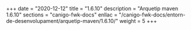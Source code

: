 +++
date        = "2020-12-12"
title       = "1.6.10"
description = "Arquetip maven 1.6.10"
sections    = "canigo-fwk-docs"
enllac		= "/canigo-fwk-docs/entorn-de-desenvolupament/arquetip-maven/1.6.10/"
weight		= 5
+++
